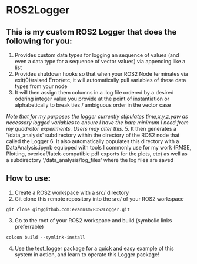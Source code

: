# ROS2Logger

## This is my custom ROS2 Logger that does the following for you:
1. Provides custom data types for logging an sequence of values (and even a data type for a sequence of vector values) via appending like a list
2. Provides shutdown hooks so that when your ROS2 Node terminates via exit(0)/raised Error/etc, it will automatically pull variables of these data types from your node
3. It will then assign them columns in a .log file ordered by a desired odering integer value you provide at the point of instantiation or alphabetically to break ties / ambiguous order in the vector case

*Note that for my purposes the logger currently stipulates time,x,y,z,yaw as necessary logged variables to ensure I have the bare minimum I need from my quadrotor experiments. Users may alter this.*
5. It then generates a '/data_analysis' subdirectory within the directory of the ROS2 node that called the Logger
6. It also automatically populates this directory with a DataAnalysis.ipynb equipped with tools I commonly use for my work (RMSE, Plotting, overleaf/latek-compatible pdf exports for the plots, etc) as well as a subdirectory '/data_analysis/log_files' where the log files are saved

## How to use:
1. Create a ROS2 workspace with a src/ directory
3. Git clone this remote repository into the src/ of your ROS2 workspace
```
git clone git@github.com:evannsm/ROS2Logger.git
```
3. Go to the root of your ROS2 workspace and build (symbolic links preferrable)
```
colcon build --symlink-install
```
4. Use the test_logger package for a quick and easy example of this system in action, and learn to operate this Logger package!
